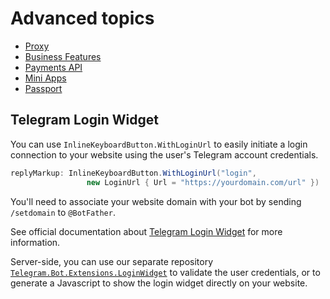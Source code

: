 # Advanced topics

- [Proxy](proxy.md)
- [Business Features](business.md)
- [Payments API](payments.md)
- [Mini Apps](webapps.md)
- [Passport](passport/)

## Telegram Login Widget

You can use `InlineKeyboardButton.WithLoginUrl` to easily initiate a login connection to your website using the user's Telegram account credentials.
```csharp
replyMarkup: InlineKeyboardButton.WithLoginUrl("login",
                 new LoginUrl { Url = "https://yourdomain.com/url" })
```

You'll need to associate your website domain with your bot by sending `/setdomain` to `@BotFather`.

See official documentation about [Telegram Login Widget](https://core.telegram.org/widgets/login) for more information.

Server-side, you can use our separate repository [`Telegram.Bot.Extensions.LoginWidget`](https://github.com/TelegramBots/Telegram.Bot.Extensions.LoginWidget)
to validate the user credentials, or to generate a Javascript to show the login widget directly on your website.